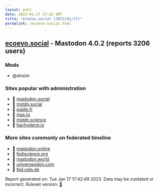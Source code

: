 ```yaml
---
layout: post
date: 2023-01-17 17:42 GMT
title: "ecoevo.social (2023/01/17)"
permalink: /ecoevo-social.html
---
```


## [ecoevo.social](https://ecoevo.social) - Mastodon 4.0.2 (reports 3206 users)

### Mods
 * @alxsim

### Sites popular with administration

* 🐘 [mastodon.social](/mastodon-social.html)
* 🐘 [mstdn.social](/mstdn-social.html)
* 🐘 [piaille.fr](/piaille-fr.html)
* 🐘 [mas.to](/mas-to.html)
* 🐘 [mstdn.science](/mstdn-science.html)
* 🐘 [hachyderm.io](/hachyderm-io.html)

### More sites commonly on federated timeline

* 🐘 [mastodon.online](/mastodon-online.html)
* 🐘 [fediscience.org](/fediscience-org.html)
* 🐘 [mastodon.world](/mastodon-world.html)
* 🐘 [universeodon.com](/universeodon-com.html)
* 🐘 [fed.celp.de](/fed-celp-de.html)

Report generated on: Tue Jan 17 17:42:49 2023. Data may be outdated or incorrect.
Ruleset version: [🧁](/version-cupcake)
